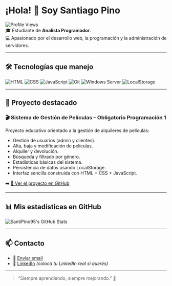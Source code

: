 # ¡Hola! 👋 Soy Santiago Pino

![Profile Views](https://komarev.com/ghpvc/?username=SantiPino95&color=blue)  
🎓 Estudiante de **Analista Programador**.  
💻 Apasionado por el desarrollo web, la programación y la administración de servidores.

---

## 🛠️ Tecnologías que manejo

![HTML](https://img.shields.io/badge/HTML-orange?logo=html5&logoColor=white)
![CSS](https://img.shields.io/badge/CSS-blue?logo=css3&logoColor=white)
![JavaScript](https://img.shields.io/badge/JavaScript-yellow?logo=javascript&logoColor=black)
![Git](https://img.shields.io/badge/Git-red?logo=git&logoColor=white)
![Windows Server](https://img.shields.io/badge/Windows_Server-0078D6?logo=windows&logoColor=white)
![LocalStorage](https://img.shields.io/badge/LocalStorage-informational)

---

## 📂 Proyecto destacado

### 🎬 Sistema de Gestión de Películas – Obligatorio Programación 1

Proyecto educativo orientado a la gestión de alquileres de películas:  
- Gestión de usuarios (admin y clientes).
- Alta, baja y modificación de películas.
- Alquiler y devolución.
- Búsqueda y filtrado por género.
- Estadísticas básicas del sistema.
- Persistencia de datos usando LocalStorage.
- Interfaz sencilla construida con HTML + CSS + JavaScript.

➡️ [🔗 Ver el proyecto en GitHub](https://github.com/SantiPino95/ObligatorioProgramacion1)

---

## 📊 Mis estadísticas en GitHub

![SantiPino95's GitHub Stats](https://github-readme-stats.vercel.app/api?username=SantiPino95&show_icons=true&theme=tokyonight)

---

## 📫 Contacto

- 📧 [Enviar email](mailto:santipino95@gmail.com)
- 💼 [LinkedIn](https://www.linkedin.com/in/tu-usuario)  *(coloca tu LinkedIn real si querés)*

---

> “Siempre aprendiendo, siempre mejorando.” 🚀
